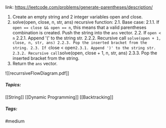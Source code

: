 link: https://leetcode.com/problems/generate-parentheses/description/

1. Create an empty string and 2 integer variables open and close.
2. solve(open, close, n, str, ans) recursive function:
	2.1. Base case:
		2.1.1. If `open == close && open == n`, this means that a valid parentheses combination is created.
		       Push the string into the `ans` vector.
	2.2. If `open < n`
		2.2.1. Append '(' to the string str.
		2.2.2. Recursive call `solve(open + 1, close, n, str, ans)
		2.2.3. Pop the inserted bracket from the string.
	2.3. If `close < open`
		2.3.1. Append ')' to the string str.
		2.3.2. Recursive call `solve(open, close + 1, n, str, ans)
		2.3.3. Pop the inserted bracket from the string.
3. Return the `ans` vector.

![[recurrsiveFlowDiagram.pdf]]


##### Topics:
[[String]] [[Dynamic Programming]] [[Backtracking]]

##### Tags:
#medium 